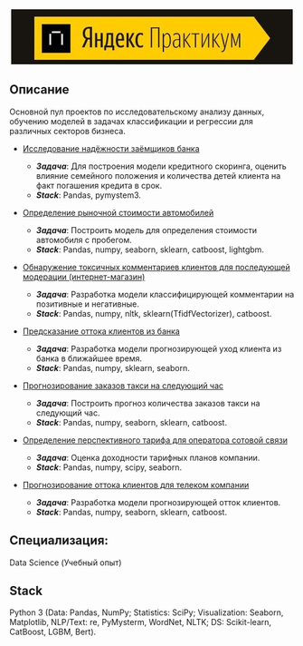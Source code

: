 <div align="center"><img src ="https://github.com/volkov-timofey/Yandex.Practicum/blob/main/img.jpg" /></div>

## Описание
Основной пул проектов по исследовательскому анализу данных, обучению моделей в задачах классификации и регрессии для различных секторов бизнеса.
+ [Исследование надёжности заёмщиков банка](https://github.com/volkov-timofey/Yandex.Practicum/tree/main/Исследование%20надёжности%20заёмщиков%20банка)
  + ***Задача***: Для построения модели кредитного скоринга, оценить влияние семейного положения и количества детей клиента на факт погашения кредита в срок.
  + ***Stack***: Pandas, pymystem3.
  
+ [Определение рыночной стоимости автомобилей](https://github.com/volkov-timofey/Yandex.Practicum/tree/main/Определение%20рыночной%20стоимости%20автомобилей)
  + ***Задача***: Построить модель для определения стоимости автомобиля с пробегом.
  + ***Stack***: Pandas, numpy, seaborn, sklearn, catboost, lightgbm.
  
+ [Обнаружение токсичных комментариев клиентов для последующей модерации (интернет-магазин)](https://github.com/volkov-timofey/Yandex.Practicum/tree/main/Обнаружение%20токсичных%20комментариев%20клиентов%20для%20последующей%20модерации%20(интернет-магазин)%20(NLP))
  + ***Задача***: Разработка модели классифицирующей комментарии на позитивные и негативные.
  + ***Stack***: Pandas, numpy, nltk, sklearn(TfidfVectorizer), catboost.
  
+ [Предсказание оттока клиентов из банка](https://github.com/volkov-timofey/Yandex.Practicum/tree/main/Предсказание%20оттока%20клиентов%20из%20банка)
  + ***Задача***: Разработка модели прогнозирующей уход клиента из банка в ближайшее время.
  + ***Stack***: Pandas, numpy, sklearn, seaborn.

+ [Прогнозирование заказов такси на следующий час](https://github.com/volkov-timofey/Yandex.Practicum/tree/main/Прогнозирование%20заказов%20такси%20на%20следующий%20час)
  + ***Задача***: Построить прогноз количества заказов такси на следующий час.
  + ***Stack***: Pandas, numpy, seaborn, sklearn, catboost.

+ [Определение перспективного тарифа для оператора сотовой связи](https://github.com/volkov-timofey/Yandex.Practicum/tree/main/Определение%20перспективного%20тарифа%20для%20оператора%20сотовой%20связи)
  + ***Задача***: Оценка доходности тарифных планов компании.
  + ***Stack***: Pandas, numpy, scipy, seaborn.

+ [Прогнозирование оттока клиентов для телеком компании](https://github.com/volkov-timofey/Yandex.Practicum/tree/main/Прогнозирование%20оттока%20клиентов%20для%20телеком%20компании)
  + ***Задача***: Разработка модели прогнозирующей отток клиентов.
  + ***Stack***: Pandas, numpy, seaborn, sklearn, catboost.


## Специализация:
Data Science (Учебный опыт)

## Stack
Python 3 (Data: Pandas, NumPy; Statistics: SciPy; Visualization: Seaborn, Matplotlib, NLP/Text: re, PyMysterm, WordNet, NLTK; DS: Scikit-learn, CatBoost, LGBM, Bert).
